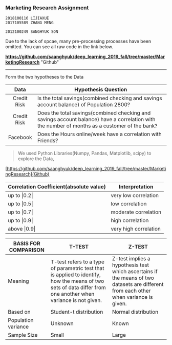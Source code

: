 ### Marketing Research Assignment



```
2018100116 LIJIAXUE
2017105589 ZHANG MENG 

2012100249 SANGHYUK SON                       
```
Due to the lack of spcae, many pre-processing processes have been omitted. You can see all raw code in the link below.

**https://github.com/saanghyuk/deep_learning_2019_fall/tree/master/MarketingResearch**	"Github" 

------
Form the two hypotheses to the Data

|    Data     | Hypothesis Question                                          |
| :---------: | ------------------------------------------------------------ |
| Credit Risk | Is the total savings(combined checking and savings account balance) of Population 2800? |
| Credit Risk | Does the total savings(combined checking and savings account balance) have a correlation with the number of months as a customer of the bank? |
|  Facebook   | Does the Hours online/week have a correlation with Friends?  |



> We used Python Libraries(Numpy, Pandas, Matplotlib, scipy) to explore the Data,  



[https://github.com/saanghyuk/deep_learning_2019_fall/tree/master/MarketingResearch](Github)





| Correlation Coefficient(absolute value) | Interpretation        |
| --------------------------------------- | --------------------- |
| up to \|0.2\|                           | very low correlation  |
| up to \|0.5\|                           | low correlation       |
| up to \|0.7\|                           | moderate correlation  |
| up to \|0.9\|                           | high correlation      |
| above \|0.9\|                           | very high correlation |



| BASIS FOR COMPARISON | T-TEST                                                       | Z-TEST                                                       |
| -------------------- | ------------------------------------------------------------ | ------------------------------------------------------------ |
| Meaning              | T-test refers to a type of parametric test that is applied to identify, how the means of two sets of data differ from one another when variance is not given. | Z-test implies a hypothesis test which ascertains if the means of two datasets are different from each other when variance is given. |
| Based on             | Student-t distribution                                       | Normal distribution                                          |
| Population variance  | Unknown                                                      | Known                                                        |
| Sample Size          | Small                                                        | Large                                                        |

